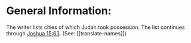 # General Information:

The writer lists cities of which Judah took possession. The list continues through [Joshua 15:63](../15/63.md). (See: [[translate-names]])